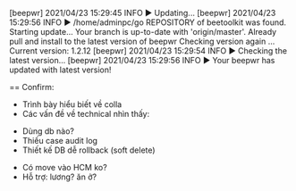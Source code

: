 [beepwr] 2021/04/23 15:29:45 INFO     ▶ Updating...
[beepwr] 2021/04/23 15:29:56 INFO     ▶ /home/adminpc/go
REPOSITORY of beetoolkit was found. Starting update...
Your branch is up-to-date with 'origin/master'.
Already pull and install to the latest version of beepwr
Checking version again ...
Current version:  1.2.12
[beepwr] 2021/04/23 15:29:54 INFO     ▶ Checking the latest version...
[beepwr] 2021/04/23 15:29:56 INFO     ▶ Your beepwr has updated with latest version!

==
Confirm:
- Trình bày hiểu biết về colla
- Các vấn đề về technical nhìn thấy:
+ Dùng db nào?
+ Thiếu case audit log
+ Thiết kế DB dễ rollback (soft delete)


- Có move vào HCM ko?
- Hỗ trợ: lương? ăn ở?
